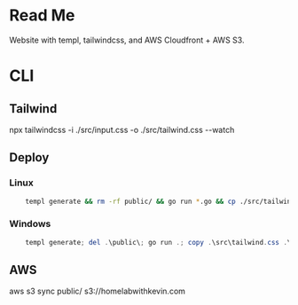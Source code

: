 # Read Me
Website with templ, tailwindcss, and AWS Cloudfront + AWS S3.

# CLI
## Tailwind
npx tailwindcss -i ./src/input.css -o ./src/tailwind.css --watch

## Deploy
### Linux
```bash
    templ generate && rm -rf public/ && go run *.go && cp ./src/tailwind.css ./public/css/tailwind.css
```

### Windows
```powershell
    templ generate; del .\public\; go run .; copy .\src\tailwind.css .\public\css\tailwind.css
```

## AWS
aws s3 sync public/ s3://homelabwithkevin.com
